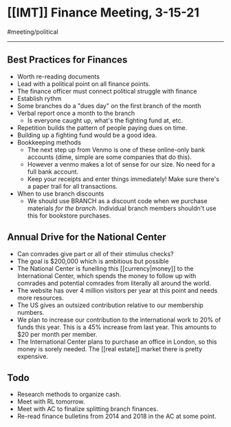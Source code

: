 # [[IMT]] Finance Meeting, 3-15-21
#meeting/political 

---
## Best Practices for Finances
- Worth re-reading documents
- Lead with a political point on all finance points.
- The finance officer must connect political struggle with finance
- Establish rythm
- Some branches do a "dues day" on the first branch of the month
- Verbal report once a month to the branch
	- Is everyone caught up, what's the fighting fund at, etc.
- Repetition builds the pattern of people paying dues on time.
- Building up a fighting fund would be a good idea.
- Bookkeeping methods
	- The next step up from Venmo is one of these online-only bank accounts (dime, simple are some companies that do this).
	- However a venmo makes a lot of sense for our size. No need for a full bank account.
	- Keep your receipts and enter things immediately! Make sure there's a paper trail for all transactions.
- When to use branch discounts
	- We should use BRANCH as a discount code when we purchase materials *for the branch*. Individual branch members shouldn't use this for bookstore purchases.

## Annual Drive for the National Center
- Can comrades give part or all of their stimulus checks?
- The goal is $200,000 which is ambitious but possible
- The National Center is funelling this [[currency|money]] to the International Center, which spends the money to follow up with comrades and potential comrades from literally all around the world. 
- The website has over 4 million visitors per year at this point and needs more resources. 
- The US gives an outsized contribution relative to our membership numbers. 
- We plan to increase our contribution to the international work to 20% of funds this year. This is a 45% increase from last year. This amounts to $20 per month per member. 
- The International Center plans to purchase an office in London, so this money is sorely needed. The [[real estate]] market there is pretty expensive. 

## Todo
- Research methods to organize cash.
- Meet with RL tomorrow.
- Meet with AC to finalize splitting branch finances. 
- Re-read finance bulletins from 2014 and 2018 in the AC at some point.